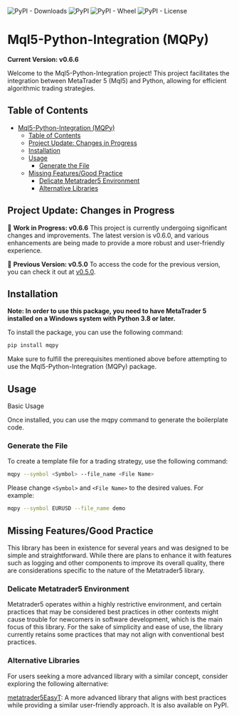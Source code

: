 ![PyPI - Downloads](https://img.shields.io/pypi/dm/mqpy)
![PyPI](https://img.shields.io/pypi/v/mqpy)
![PyPI - Wheel](https://img.shields.io/pypi/wheel/mqpy)
![PyPI - License](https://img.shields.io/pypi/l/mqpy)

# Mql5-Python-Integration (MQPy)

**Current Version: v0.6.6**

Welcome to the Mql5-Python-Integration project! This project facilitates the integration between MetaTrader 5 (Mql5) and Python, allowing for efficient algorithmic trading strategies.

## Table of Contents

- [Mql5-Python-Integration (MQPy)](#mql5-python-integration-mqpy)
  - [Table of Contents](#table-of-contents)
  - [Project Update: Changes in Progress](#project-update-changes-in-progress)
  - [Installation](#installation)
  - [Usage](#usage)
    - [Generate the File](#generate-the-file)
  - [Missing Features/Good Practice](#missing-featuresgood-practice)
    - [Delicate Metatrader5 Environment](#delicate-metatrader5-environment)
    - [Alternative Libraries](#alternative-libraries)

## Project Update: Changes in Progress

🚧 **Work in Progress: v0.6.6**
This project is currently undergoing significant changes and improvements. The latest version is v0.6.0, and various enhancements are being made to provide a more robust and user-friendly experience.

📌 **Previous Version: v0.5.0**
To access the code for the previous version, you can check it out at [v0.5.0](https://github.com/Joaopeuko/Mql5-Python-Integration/releases/tag/v0.5.0).

## Installation

**Note: In order to use this package, you need to have MetaTrader 5 installed on a Windows system with Python 3.8 or later.**

To install the package, you can use the following command:

```bash
pip install mqpy
```

Make sure to fulfill the prerequisites mentioned above before attempting to use the Mql5-Python-Integration (MQPy) package.

## Usage

Basic Usage

Once installed, you can use the mqpy command to generate the boilerplate code.

### Generate the File

To create a template file for a trading strategy, use the following command:

```bash
mqpy --symbol <Symbol> --file_name <File Name>
```

Please change `<Symbol>` and `<File Name>` to the desired values. For example:

```bash
mqpy --symbol EURUSD --file_name demo
```

## Missing Features/Good Practice

This library has been in existence for several years and was designed to be simple and straightforward. While there are plans to enhance it with features such as logging and other components to improve its overall quality, there are considerations specific to the nature of the Metatrader5 library.

### Delicate Metatrader5 Environment

Metatrader5 operates within a highly restrictive environment, and certain practices that may be considered best practices in other contexts might cause trouble for newcomers in software development, which is the main focus of this library. For the sake of simplicity and ease of use, the library currently retains some practices that may not align with conventional best practices.

### Alternative Libraries

For users seeking a more advanced library with a similar concept, consider exploring the following alternative:

[metatrader5EasyT](https://github.com/Joaopeuko/metatrader5EasyT): A more advanced library that aligns with best practices while providing a similar user-friendly approach. It is also available on PyPI.

